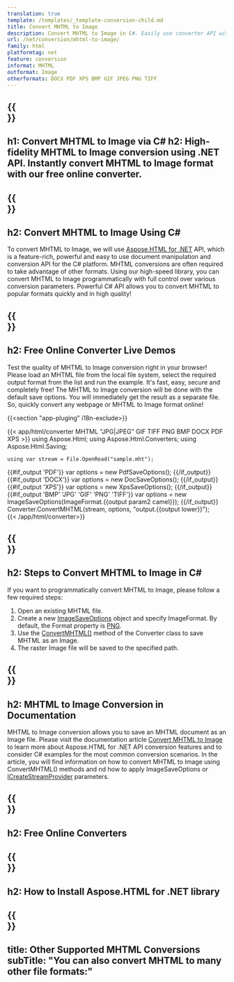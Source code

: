 ```yaml
---
translation: true
template: /templates/_template-conversion-child.md
title: Convert MHTML to Image
description: Convert MHTML to Image in C#. Easily use converter API within ASP.NET or any .NET application. Try online MHTML to Image Converter for free!
url: /net/conversion/mhtml-to-image/
family: html
platformtag: net
feature: conversion
informat: MHTML
outformat: Image
otherformats: DOCX PDF XPS BMP GIF JPEG PNG TIFF
---
```


{{<section banner>}}
---
h1: Convert MHTML to Image via C#
h2: High-fidelity MHTML to Image conversion using .NET API. Instantly convert MHTML to Image format with our free online converter.
---

{{<section overview>}}
---
h2: Convert MHTML to Image Using C#
---

To convert MHTML to Image, we will use [Aspose.HTML for .NET](https://products.aspose.com/html/net/) API, which is a feature-rich, powerful and easy to use document manipulation and conversion API for the C# platform. MHTML conversions are often required to take advantage of other formats. Using our high-speed library, you can convert MHTML to Image programmatically with full control over various conversion parameters. Powerful C# API allows you to convert MHTML to popular formats quickly and in high quality!

{{<section demos>}}
---
h2: Free Online Converter Live Demos
---

Test the quality of MHTML to Image conversion right in your browser! Please load an MHTML file from the local file system, select the required output format from the list and run the example. It's fast, easy, secure and completely free! The MHTML to Image conversion will be done with the default save options. You will immediately get the result as a separate file. So, quickly convert any webpage or MHTML to Image format online!

{{<section "app-pluging" i18n-exclude>}}

{{< app/html/converter MHTML "JPG|JPEG" GIF TIFF PNG BMP DOCX PDF XPS >}}
using Aspose.Html;
using Aspose.Html.Converters;
using Aspose.Html.Saving;

    using var stream = File.OpenRead("sample.mht");
{{#if_output 'PDF'}}
    var options = new PdfSaveOptions();
{{/if_output}}
{{#if_output 'DOCX'}}
    var options = new DocSaveOptions();
{{/if_output}}
{{#if_output 'XPS'}}
    var options = new XpsSaveOptions();
{{/if_output}}
{{#if_output 'BMP' 'JPG' 'GIF' 'PNG' 'TIFF'}}
    var options = new ImageSaveOptions(ImageFormat.{{output param2 camel}});
{{/if_output}}
    Converter.ConvertMHTML(stream, options, "output.{{output lower}}");   
{{< /app/html/converter>}} 


{{<section steps>}}
---
h2: Steps to Convert MHTML to Image in C#
---

If you want to programmatically convert MHTML to Image,  please follow a few required steps:

1.  Open an existing MHTML file.
1.  Create a new [ImageSaveOptions](https://reference.aspose.com/html/net/aspose.html.saving/imagesaveoptions) object and specify ImageFormat. By default, the Format property is [PNG](https://reference.aspose.com/html/net/aspose.html.rendering.image/imageformat).
1.  Use the [ConvertMHTML()](https://reference.aspose.com/html/net/aspose.html.converters/converter/convertmhtml/) method of the Converter class to save MHTML as an Image.
1.  The raster Image file will be saved to the specified path.


{{<section documentation>}}
---
h2: MHTML to Image Conversion in Documentation
---

MHTML to Image conversion allows you to save an MHTML document as an Image file. Please visit the documentation article [Convert MHTML to Image](https://docs.aspose.com/html/net/converting-between-formats/mhtml-to-image/) to learn more about Aspose.HTML for .NET API conversion features and to consider C# examples for the most common conversion scenarios. In the article, you will find information on how to convert MHTML to Image using ConvertMHTML() methods and nd how to apply ImageSaveOptions or [ICreateStreamProvider](https://reference.aspose.com/html/net/aspose.html.io/icreatestreamprovider) parameters.

{{<section online-converters>}}
---
h2: Free Online Converters
---

{{<section get-started>}}
---
h2: How to Install Aspose.HTML for .NET library
---

{{<section other-conversions>}}
---
title: Other Supported MHTML Conversions
subTitle: "You can also convert MHTML to many other file formats:"
---